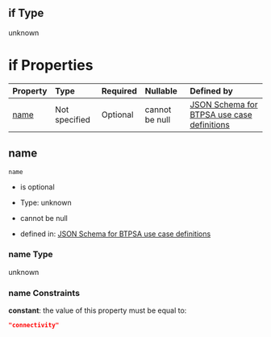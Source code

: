 ## if Type

unknown

# if Properties

| Property      | Type          | Required | Nullable       | Defined by                                                                                                                                                                                                        |
| :------------ | :------------ | :------- | :------------- | :---------------------------------------------------------------------------------------------------------------------------------------------------------------------------------------------------------------- |
| [name](#name) | Not specified | Optional | cannot be null | [JSON Schema for BTPSA use case definitions](btpsa-usecase-properties-services-items-allof-1-then-allof-23-if-properties-name.md "undefined#/properties/services/items/allOf/1/then/allOf/23/if/properties/name") |

## name



`name`

*   is optional

*   Type: unknown

*   cannot be null

*   defined in: [JSON Schema for BTPSA use case definitions](btpsa-usecase-properties-services-items-allof-1-then-allof-23-if-properties-name.md "undefined#/properties/services/items/allOf/1/then/allOf/23/if/properties/name")

### name Type

unknown

### name Constraints

**constant**: the value of this property must be equal to:

```json
"connectivity"
```
